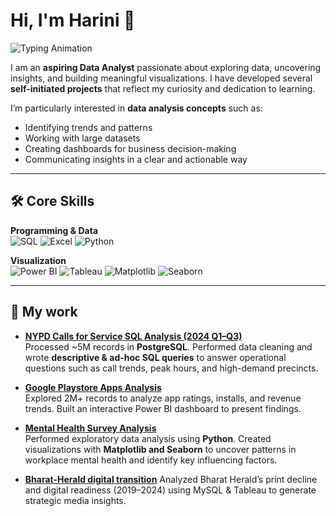 # Hi, I'm **Harini** 👋

![Typing Animation](https://readme-typing-svg.herokuapp.com?color=2E8B57&size=25&center=false&vCenter=true&width=500&lines=Aspiring+Data+Analyst;SQL+%7C+Python+%7C+Power+BI+%7C+Tableau;Turning+Data+into+Insights)

I am an **aspiring Data Analyst** passionate about exploring data, uncovering insights, and building meaningful visualizations. 
I have developed several **self-initiated projects** that reflect my curiosity and dedication to learning.  

I’m particularly interested in **data analysis concepts** such as:  
- Identifying trends and patterns  
- Working with large datasets  
- Creating dashboards for business decision-making  
- Communicating insights in a clear and actionable way  

---

## 🛠️ Core Skills
**Programming & Data**  
 ![SQL](https://img.shields.io/badge/SQL-4479A1?style=for-the-badge&logo=postgresql&logoColor=white)  ![Excel](https://img.shields.io/badge/Excel-217346?style=for-the-badge&logo=microsoft-excel&logoColor=white)  ![Python](https://img.shields.io/badge/Python-3776AB?style=for-the-badge&logo=python&logoColor=white) 

**Visualization**  
![Power BI](https://img.shields.io/badge/Power%20BI-F2C811?style=for-the-badge&logo=powerbi&logoColor=black)  ![Tableau](https://img.shields.io/badge/Tableau-E97627?style=for-the-badge&logo=tableau&logoColor=white)  ![Matplotlib](https://img.shields.io/badge/Matplotlib-005571?style=for-the-badge&logo=python&logoColor=white)  ![Seaborn](https://img.shields.io/badge/Seaborn-9cf?style=for-the-badge&logo=python&logoColor=black)  


---

## 📂 My work

- **[NYPD Calls for Service SQL Analysis (2024 Q1–Q3)](https://github.com/harini-anenka/nypd-calls-for-service-2024-sql-analysis)**  
  Processed ~5M records in **PostgreSQL**. Performed data cleaning and wrote **descriptive & ad-hoc SQL queries** to answer operational questions such as call trends, peak hours, and high-demand precincts.

- **[Google Playstore Apps Analysis](https://github.com/harini-anenka/google-playstore-apps-analysis)**  
  Explored 2M+ records to analyze app ratings, installs, and revenue trends. Built an interactive Power BI dashboard to present findings.
  
- **[Mental Health Survey Analysis](https://github.com/harini-anenka/Mental-Health-Survey-Analysis)**  
  Performed exploratory data analysis using **Python**. Created visualizations with **Matplotlib and Seaborn** to uncover patterns in workplace mental health and identify key influencing factors.  

- **[Bharat-Herald digital transition](https://github.com/harini-anenka/newspaper-market-trends-code-basics)**
  Analyzed Bharat Herald’s print decline and digital readiness (2019–2024) using MySQL & Tableau to generate strategic media insights.

